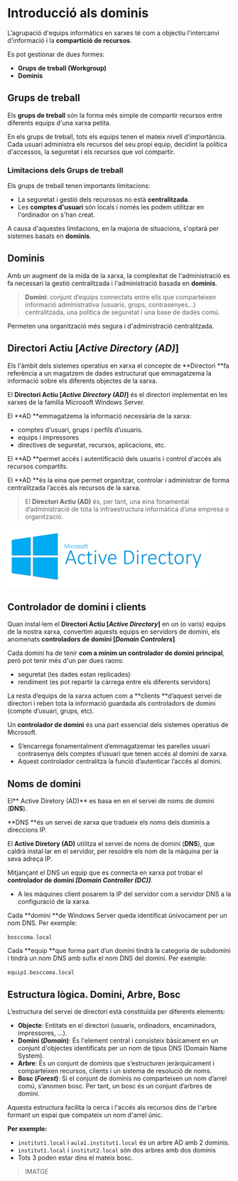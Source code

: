# Introducció als dominis

L’agrupació d'equips informàtics en xarxes té com a objectiu l'intercanvi d'informació i la **compartició de recursos**. 

Es pot gestionar de dues formes:
* **Grups de treball (Workgroup)** 
* **Dominis** 

## Grups de treball

Els **grups de treball** són la forma més simple de compartir recursos entre diferents equips d'una xarxa petita.

En els grups de treball, tots els equips tenen el mateix nivell d'importància. Cada usuari administra els recursos del seu propi equip, decidint la política d'accessos, la seguretat i els recursos que vol compartir.

### Limitacions dels Grups de treball

Els grups de treball tenen importants limitacions:

* La seguretat i gestió dels recurosos no està **centralitzada**.
*  Les **comptes d'usuari** són locals i només les podem utilitzar en l'ordinador on s'han creat.

A causa d'aquestes limitacions, en la majoria de situacions, s'optarà per sistemes basats en **dominis**.

## Dominis

Amb un augment de la mida de la xarxa, la complexitat de l'administració es fa necessari la gestió centralitzada i l'administració basada en **dominis**.

> **Domini**: conjunt d’equips connectats entre ells que comparteixen informació administrativa (usuaris, grups, contrasenyes...) centralitzada, una política de seguretat i una base de dades comú.

Permeten una organització més segura i d'administració centralitzada.

## Directori Actiu [_Active Directory (AD)_] 

Els l'àmbit dels sistemes operatius en xarxa el concepte de **Directori **fa referència a un magatzem de dades estructurat que emmagatzema la informació sobre els diferents objectes de la xarxa.

El **Directori Actiu [_Active Directory (AD)_]** és el directori implementat en les xarxes de la família Microsoft Windows Server.

El **AD **emmagatzema la informació necessària de la xarxa: 
* comptes d'usuari, grups i perfils d’usuaris.
* equips i impressores
* directives de seguretat, recursos, aplicacions, etc.

El **AD **permet accés i autentificació dels usuaris i control d'accés als recursos compartits.

El **AD **és la eina que permet organitzar, controlar i administrar de forma centralitzada l’accés als recursos de la xarxa.

> El **Directori Actiu (AD)** és, per tant, una eina fonamental d’administració de tota la infraestructura informàtica d’una empresa o organització.

![Active Directory](/assets/ActiveDirectory.png)

## Controlador de domini i clients

Quan instal·lem el **Directori Actiu [_Active Directory_]** en un (o varis) equips de la nostra xarxa, convertim aquests equips en servidors de domini, els anomenats **controladors de domini [_Domain Controlers_]**.

Cada domini ha de tenir **com a mínim un controlador de domini principal**, però pot tenir més d'un per dues raons: 
* seguretat (les dades estan replicades)
* rendiment (es pot repartir la càrrega entre els diferents servidors)

La resta d’equips de la xarxa actuen com a **clients **d’aquest servei de directori i reben tota la informació guardada als controladors de domini (compte d’usuari, grups, etc).

Un **controlador de domini** és una part essencial dels sistemes operatius de Microsoft. 
* S’encarrega fonamentalment d’emmagatzemar les parelles usuari contrasenya dels comptes d’usuari que tenen accés al domini de xarxa. 
* Aquest controlador centralitza la funció d’autenticar l’accés al domini.

## Noms de domini

El** Active Diretory (AD)** es basa en en el servei de noms de domini (**DNS**).

**DNS **és un servei de xarxa que tradueix els noms dels dominis a direccions IP.

El **Active Diretory (AD)** utilitza el servei de noms de domini (**DNS**), que caldrà instal·lar en el servidor, per resoldre els nom de la màquina per la seva adreça IP. 

Mitjançant el DNS un equip que es connecta en xarxa pot trobar el **controlador de domini _[Domain Controller (DC)]_**.
* A les màquines client posarem la IP del servidor com a servidor DNS a la configuració de la xarxa.

Cada **domini **de Windows Server queda identificat únivocament per un nom DNS. Per exemple:

`bosccoma.local`

Cada **equip **que forma part d’un domini tindrà la categoria de subdomini i tindrà un nom DNS amb sufix el nom DNS del domini. Per exemple:

`equip1.bosccoma.local`

## Estructura lògica. Domini, Arbre, Bosc

L’estructura del servei de directori està constituïda per diferents elements: 
* **Objecte**: Entitats en el directori (usuaris, ordinadors, encaminadors, impressores, ...).
* **Domini (_Domain_)**: És l'element central i consisteix bàsicament en un conjunt d'objectes identificats per un nom de tipus DNS (Domain Name System).
* **Arbre**: És un conjunt de dominis que s’estructuren jeràrquicament i comparteixen recursos, clients i un sistema de resolució de noms. 
* **Bosc (_Forest_)**: Si el conjunt de dominis no comparteixen un nom d’arrel comú, s’anomen bosc. Per tant, un bosc és un conjunt d’arbres de domini.

Aquesta estructura facilita la cerca i l'accés als recursos dins de l'arbre formant un espai que compateix un nom d'arrel únic. 

**Per exemple:**
* `institut1.local` i `aula1.institut1.local` és un arbre AD amb 2 dominis.
* `institut1.local` i `institut2.local` són dos arbres amb dos dominis 
* Tots 3 poden estar dins el mateix bosc.

> IMATGE